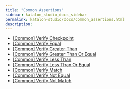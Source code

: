 ```yaml
---
title: "Common Assertions" 
sidebar: katalon_studio_docs_sidebar
permalink: katalon-studio/docs/common_assertions.html 
description: 
---
```

*   [\[Common\] Verify Checkpoint](/display/KD/%5BCommon%5D+Verify+Checkpoint)
*   [\[Common\] Verify Equal](/display/KD/%5BCommon%5D+Verify+Equal)
*   [\[Common\] Verify Greater Than](/display/KD/%5BCommon%5D+Verify+Greater+Than)
*   [\[Common\] Verify Greater Than Or Equal](/display/KD/%5BCommon%5D+Verify+Greater+Than+Or+Equal)
*   [\[Common\] Verify Less Than](/display/KD/%5BCommon%5D+Verify+Less+Than)
*   [\[Common\] Verify Less Than Or Equal](/display/KD/%5BCommon%5D+Verify+Less+Than+Or+Equal)
*   [\[Common\] Verify Match](/display/KD/%5BCommon%5D+Verify+Match)
*   [\[Common\] Verify Not Equal](/display/KD/%5BCommon%5D+Verify+Not+Equal)
*   [\[Common\] Verify Not Match](/display/KD/%5BCommon%5D+Verify+Not+Match)